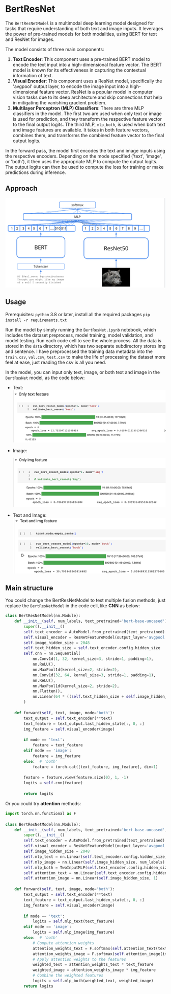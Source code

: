 # BertResNet

The `BertResNetModel` is a multimodal deep learning model designed for tasks that require understanding of both text and image inputs. It leverages the power of pre-trained models for both modalities, using BERT for text and ResNet for images.

The model consists of three main components:

1. **Text Encoder**: This component uses a pre-trained BERT model to encode the text input into a high-dimensional feature vector. The BERT model is known for its effectiveness in capturing the contextual information of text.
2. **Visual Encoder**: This component uses a ResNet model, specifically the 'avgpool' output layer, to encode the image input into a high-dimensional feature vector. ResNet is a popular model in computer vision tasks due to its deep architecture and skip connections that help in mitigating the vanishing gradient problem.
3. **Multilayer Perceptron (MLP) Classifiers**: There are three MLP classifiers in the model. The first two are used when only text or image is used for prediction, and they transform the respective feature vector to the final output logits. The third MLP, `mlp_both`, is used when both text and image features are available. It takes in both feature vectors, combines them, and transforms the combined feature vector to the final output logits.

In the forward pass, the model first encodes the text and image inputs using the respective encoders. Depending on the mode specified ('text', 'image', or 'both'), it then uses the appropriate MLP to compute the output logits. The output logits can then be used to compute the loss for training or make predictions during inference.

## Approach

![image-20230708205123792](./README.assets/image-20230708205123792.png)



## Usage

Prerequisites: `python` 3.8 or later, install all the required packages `pip install -r requirements.txt`

Run the model by simply running the `BertResNet.ipynb` notebook, which includes the dataset preprocess,
model training, model validation, and model testing. Run each code cell to see the whole process.
All the data is stored in the `data` directory, which has two separate subdirectory stores img and sentence.
I have preprocessed the training data metadata into the `train.csv`, `val.csv`, `test.csv` to make the life of 
processing the dataset more feel at ease, just reading the csv is all you need. 

In the model, you can input only text, image, or both text and image in the `BertResNet` model, as the code below:

- Text:![image-20230708210401179](./README.assets/image-20230708210401179.png)

- Image:

  ![image-20230708210419803](./README.assets/image-20230708210419803.png)

- Text and Image:![image-20230708210449665](./README.assets/image-20230708210449665.png)



## Main structure

You could change the BertResNetModel to test multiple fusion methods, just replace the `BertResNetModel` in the code cell, like **CNN** as below:

```python
class BertResNetModel(nn.Module):
    def __init__(self, num_labels, text_pretrained='bert-base-uncased'):
        super().__init__()
        self.text_encoder = AutoModel.from_pretrained(text_pretrained)
        self.visual_encoder = ResNetFeatureModel(output_layer='avgpool')
        self.image_hidden_size = 2048
        self.text_hidden_size = self.text_encoder.config.hidden_size
        self.cnn = nn.Sequential(
            nn.Conv1d(1, 32, kernel_size=3, stride=1, padding=1),
            nn.ReLU(),
            nn.MaxPool1d(kernel_size=2, stride=2),
            nn.Conv1d(32, 64, kernel_size=3, stride=1, padding=1),
            nn.ReLU(),
            nn.MaxPool1d(kernel_size=2, stride=2),
            nn.Flatten(),
            nn.Linear(64 * ((self.text_hidden_size + self.image_hidden_size) // 4), num_labels)
        )

    def forward(self, text, image, mode='both'):
        text_output = self.text_encoder(**text)
        text_feature = text_output.last_hidden_state[:, 0, :]
        img_feature = self.visual_encoder(image)

        if mode == 'text':
            feature = text_feature
        elif mode == 'image':
            feature = img_feature
        else:  # 'both'
            feature = torch.cat([text_feature, img_feature], dim=1)

        feature = feature.view(feature.size(0), 1, -1)
        logits = self.cnn(feature)

        return logits
```

Or you could try **attention** methods:

```python
import torch.nn.functional as F

class BertResNetModel(nn.Module):
    def __init__(self, num_labels, text_pretrained='bert-base-uncased', hidden_size=512):
        super().__init__()
        self.text_encoder = AutoModel.from_pretrained(text_pretrained)
        self.visual_encoder = ResNetFeatureModel(output_layer='avgpool')
        self.image_hidden_size = 2048
        self.mlp_text = nn.Linear(self.text_encoder.config.hidden_size, num_labels)
        self.mlp_image = nn.Linear(self.image_hidden_size, num_labels)
        self.mlp_both = TwoInputMLP(self.text_encoder.config.hidden_size, self.image_hidden_size, hidden_size, num_labels)
        self.attention_text = nn.Linear(self.text_encoder.config.hidden_size, 1)
        self.attention_image = nn.Linear(self.image_hidden_size, 1)

    def forward(self, text, image, mode='both'):
        text_output = self.text_encoder(**text)
        text_feature = text_output.last_hidden_state[:, 0, :]
        img_feature = self.visual_encoder(image)

        if mode == 'text':
            logits = self.mlp_text(text_feature)
        elif mode == 'image':
            logits = self.mlp_image(img_feature)
        else:  # 'both'
            # Compute attention weights
            attention_weights_text = F.softmax(self.attention_text(text_feature), dim=1)
            attention_weights_image = F.softmax(self.attention_image(img_feature), dim=1)
            # Apply attention weights to the features
            weighted_text = attention_weights_text * text_feature
            weighted_image = attention_weights_image * img_feature
            # Combine the weighted features
            logits = self.mlp_both(weighted_text, weighted_image)
        return logits
```

